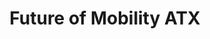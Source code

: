 ---
state: TX
region: Austin
title: Future of Mobility ATX
group_url: https://www.meetup.com/Future-of-Mobility-ATX/
topics: [ autovehicles ]
---